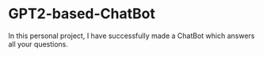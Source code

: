# GPT2-based-ChatBot
In this personal project, I have successfully made a ChatBot which answers all your questions.
